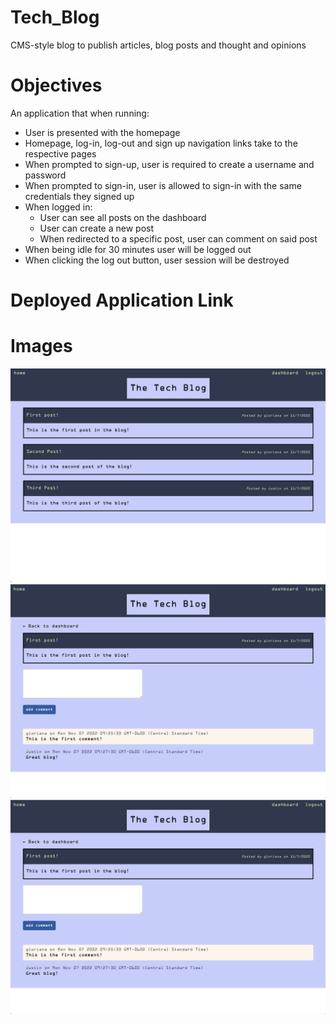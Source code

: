 # Tech_Blog
CMS-style blog to publish articles, blog posts and thought and opinions

# Objectives
An application that when running:
- User is presented with the homepage
- Homepage, log-in, log-out and sign up navigation links take to the respective pages
- When prompted to sign-up, user is required to create a username and password
- When prompted to sign-in, user is allowed to sign-in with the same credentials they signed up
- When logged in:
    - User can see all posts on the dashboard
    - User can create a new post
    - When redirected to a specific post, user can comment on said post
- When being idle for 30 minutes user will be logged out
- When clicking the log out button, user session will be destroyed

# Deployed Application Link

# Images
![1](./public/images/1.png)
![2](./public/images/2.png)
![3](./public/images/3.png)